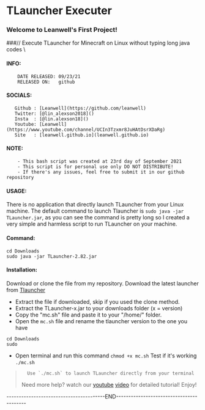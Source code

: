 # TLauncher Executer
###                        Welcome to Leanwell's First Project!
###// Execute TLauncher for Minecraft on Linux without typing long java codes  \\
####   INFO:
        DATE RELEASED: 09/23/21
        RELEASED ON:   github
####   SOCIALS:
       Github : [Leanwell](https://github.com/leanwell)
       Twitter: [@lin_alexson2018]()
       Insta  : [@lin.alexson18]()
       Youtube: [Leanwell](https://www.youtube.com/channel/UCIn3Tzxmr8JuHAtDsrXDaRg)
       Site   : [leanwell.github.io](leanwell.github.io)
####   NOTE:
        - This bash script was created at 23rd day of September 2021
        - This script is for personal use only DO NOT DISTRIBUTE!
        - If there's any issues, feel free to submit it in our github repository
####   USAGE:
There is no application that directly launch TLauncher from your Linux machine.
The default command to launch Tlauncher is `sudo java -jar TLauncher.jar`, as you can see the command is pretty long so I created a very simple and harmless script to run TLauncher on your machine.
####   Command:
```
cd Downloads
sudo java -jar TLauncher-2.82.jar
```
####   Installation:
Download or clone the file from my repository.
Download the latest launcher from
[Tlauncher](https://tlauncher.org/en/)
- Extract the file if downloaded, skip if you used the clone method.
- Extract the TLauncher-x.jar to your downloads folder (x = version)
- Copy the "mc.sh" file and paste it to your "/home/" folder.
- Open the `mc.sh` file and rename the tlauncher version to the one you have
```
cd Downloads
sudo 
```
- Open terminal and run this command `chmod +x mc.sh`
Test if it's working `./mc.sh`
>       Use `./mc.sh` to launch TLauncher directly from your terminal
> Need more help? watch our [youtube](linkhere.com) [video](https://youtu.be/dQw4w9WgXcQ) for detailed tutorial! 
Enjoy!

----------------------------------------END-----------------------------------------
